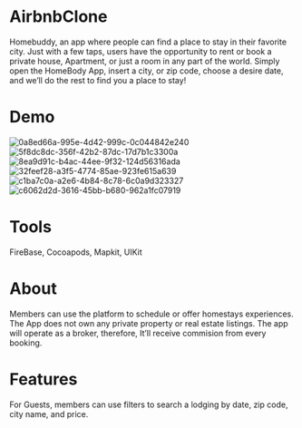 # AirbnbClone

Homebuddy, an app where people can find a place to stay in their favorite city.
Just with a few taps, users have the opportunity to rent or book a private house,
Apartment,  or just a room in any part of the world. Simply open the HomeBody App, insert a city, or zip code, choose a desire date, and we’ll do the rest to find you a place to stay!

# Demo
![0a8ed66a-995e-4d42-999c-0c044842e240](https://user-images.githubusercontent.com/43827399/54047915-551f4500-41a6-11e9-91e8-9ce4a6d09df4.GIF)
![5f8dc8dc-356f-42b2-87dc-17d7b1c3300a](https://user-images.githubusercontent.com/43827399/54047916-551f4500-41a6-11e9-97a4-924dec9d4314.GIF)
![8ea9d91c-b4ac-44ee-9f32-124d56316ada](https://user-images.githubusercontent.com/43827399/54047917-551f4500-41a6-11e9-904c-9f754e71c877.GIF)
![32feef28-a3f5-4774-85ae-923fe615a639](https://user-images.githubusercontent.com/43827399/54047918-551f4500-41a6-11e9-9f9c-1d19bf045c57.GIF)
![c1ba7c0a-a2e6-4b84-8c78-6c0a9d323327](https://user-images.githubusercontent.com/43827399/54047919-55b7db80-41a6-11e9-988f-84f6a82c1265.GIF)
![c6062d2d-3616-45bb-b680-962a1fc07919](https://user-images.githubusercontent.com/43827399/54047920-55b7db80-41a6-11e9-8230-c44f2cb93526.GIF)
 
 # Tools 
FireBase, Cocoapods, Mapkit, UIKit

# About
 Members can use the platform to schedule or offer homestays experiences. The App does not own any private property or real estate listings. The app will operate as a broker, therefore, It’ll receive commision from every booking.
 
 # Features
 For Guests, members can use filters to search a lodging by date, zip code, city name, and price.
